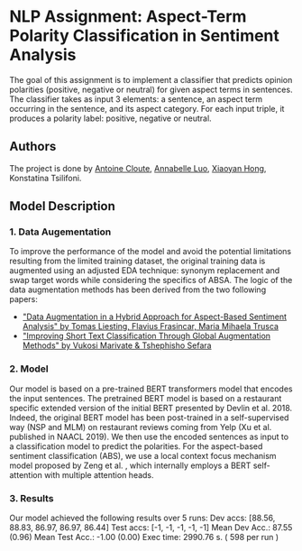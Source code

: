 # NLP Assignment: Aspect-Term Polarity Classification in Sentiment Analysis

The goal of this assignment is to implement a classifier that predicts opinion polarities (positive, negative or neutral) for given aspect terms in sentences. The classifier takes as input 3 elements: a sentence, an aspect term occurring in the sentence, and its aspect category. For each input triple, it produces a polarity label: positive, negative or neutral.

## Authors
The project is done by  [Antoine Cloute](https://github.com/AntAI-Git), [Annabelle Luo](https://github.com/annabelleluo), [Xiaoyan Hong](https://github.com/EmmaHongW), Konstatina Tsilifoni.

## Model Description
### 1. Data Augementation
To improve the performance of the model and avoid the potential limitations resulting from the limited training dataset, the original training data is augmented using an adjusted EDA technique: synonym replacement and swap target words while considering the specifics of ABSA.
The logic of the data augmentation methods has been derived from the two following papers:
-	 ["Data Augmentation in a Hybrid Approach for Aspect-Based Sentiment Analysis" by Tomas Liesting, Flavius Frasincar, Maria Mihaela Trusca](https://arxiv.org/abs/2103.15912)
-	["Improving Short Text Classification Through Global Augmentation Methods" by Vukosi Marivate & Tshephisho Sefara](https://link.springer.com/chapter/10.1007/978-3-030-57321-8_21)

### 2. Model
Our model is based on a pre-trained BERT transformers model that encodes the input sentences. The pretrained BERT model is based on a restaurant specific extended version of the initial BERT presented by Devlin et al. 2018. Indeed, the original BERT model has been post-trained in a self-supervised way (NSP and MLM) on restaurant reviews coming from Yelp (Xu et al. published in NAACL 2019). We then use the encoded sentences as input to a classification model to predict the polarities. For the aspect-based sentiment classification (ABS), we use a local context focus mechanism model proposed by Zeng et al. , which internally employs a BERT self-attention with multiple attention heads.

### 3. Results
Our model achieved the following results over 5 runs:
Dev accs: [88.56, 88.83, 86.97, 86.97, 86.44]
Test accs: [-1, -1, -1, -1, -1]
Mean Dev Acc.: 87.55 (0.96)
Mean Test Acc.: -1.00 (0.00)
Exec time: 2990.76 s. ( 598 per run )
